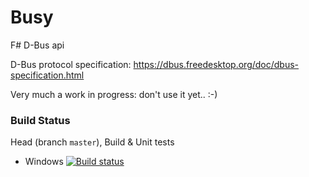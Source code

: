 # Busy
F# D-Bus api

D-Bus protocol specification: https://dbus.freedesktop.org/doc/dbus-specification.html

Very much a work in progress: don't use it yet.. :-)


### Build Status

Head (branch `master`), Build & Unit tests

* Windows [![Build status](https://ci.appveyor.com/api/projects/status/uokhb4wvkde13big/branch/master?svg=true)](https://ci.appveyor.com/project/pver/busy/branch/master)